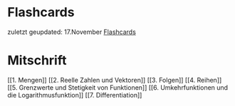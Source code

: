 # Flashcards
zuletzt geupdated: 17.November
[Flashcards](https://ankiweb.net/shared/info/1741929116)
# Mitschrift
[[1. Mengen]]
[[2. Reelle Zahlen und Vektoren]]
[[3. Folgen]]
[[4. Reihen]]
[[5. Grenzwerte und Stetigkeit von Funktionen]]
[[6. Umkehrfunktionen und die Logarithmusfunktion]]
[[7. Differentiation]]
